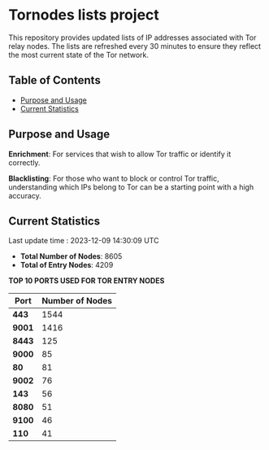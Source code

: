 # Tornodes lists project

This repository provides updated lists of IP addresses associated with Tor relay nodes. The lists are refreshed every 30 minutes to ensure they reflect the most current state of the Tor network.

## Table of Contents

- [Purpose and Usage](#purpose-and-usage)
- [Current Statistics](#current-statistics)


## Purpose and Usage

**Enrichment**: For services that wish to allow Tor traffic or identify it correctly.

**Blacklisting**: For those who want to block or control Tor traffic, understanding which IPs belong to Tor can be a starting point with a high accuracy.

## Current Statistics

Last update time : 2023-12-09 14:30:09 UTC

- **Total Number of Nodes**: 8605
- **Total of Entry Nodes**: 4209

**TOP 10 PORTS USED FOR TOR ENTRY NODES**

| **Port** | **Number of Nodes** |
|------|-----------------|
| **443**   | 1544  |
| **9001**   | 1416  |
| **8443**   | 125  |
| **9000**   | 85  |
| **80**   | 81  |
| **9002**   | 76  |
| **143**   | 56  |
| **8080**   | 51  |
| **9100**   | 46  |
| **110**   | 41  |

